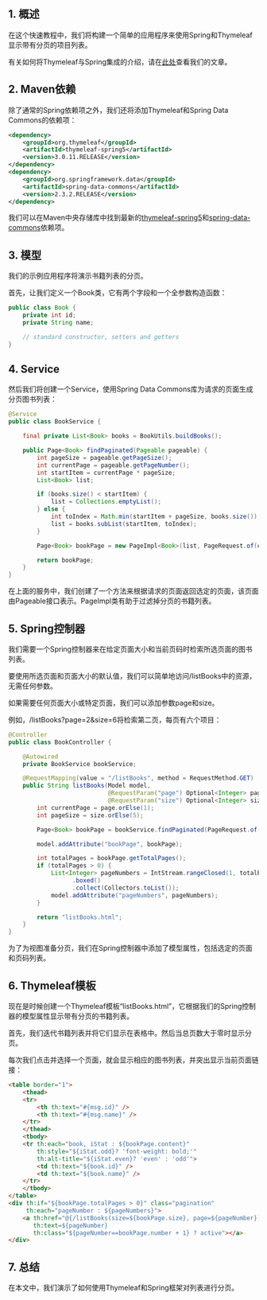 ## 1. 概述 

在这个快速教程中，我们将构建一个简单的应用程序来使用Spring和Thymeleaf显示带有分页的项目列表。

有关如何将Thymeleaf与Spring集成的介绍，请在[此处](https://www.baeldung.com/thymeleaf-in-spring-mvc)查看我们的文章。

## 2. Maven依赖

除了通常的Spring依赖项之外，我们还将添加Thymeleaf和Spring Data Commons的依赖项：

```xml
<dependency>
    <groupId>org.thymeleaf</groupId>
    <artifactId>thymeleaf-spring5</artifactId>
    <version>3.0.11.RELEASE</version>
</dependency>
<dependency>
    <groupId>org.springframework.data</groupId>
    <artifactId>spring-data-commons</artifactId>
    <version>2.3.2.RELEASE</version>
</dependency>
```

我们可以在Maven中央存储库中找到最新的[thymeleaf-spring5](https://search.maven.org/search?q=a:thymeleaf-spring5)和[spring-data-commons](https://search.maven.org/search?q=a:spring-data-commons)依赖项。

## 3. 模型

我们的示例应用程序将演示书籍列表的分页。

首先，让我们定义一个Book类，它有两个字段和一个全参数构造函数：

```java
public class Book {
    private int id;
    private String name;

    // standard constructor, setters and getters
}
```

## 4. Service

然后我们将创建一个Service，使用Spring Data Commons库为请求的页面生成分页图书列表：

```java
@Service
public class BookService {

    final private List<Book> books = BookUtils.buildBooks();

    public Page<Book> findPaginated(Pageable pageable) {
        int pageSize = pageable.getPageSize();
        int currentPage = pageable.getPageNumber();
        int startItem = currentPage * pageSize;
        List<Book> list;

        if (books.size() < startItem) {
            list = Collections.emptyList();
        } else {
            int toIndex = Math.min(startItem + pageSize, books.size());
            list = books.subList(startItem, toIndex);
        }

        Page<Book> bookPage = new PageImpl<Book>(list, PageRequest.of(currentPage, pageSize), books.size());

        return bookPage;
    }
}
```

在上面的服务中，我们创建了一个方法来根据请求的页面返回选定的页面，该页面由Pageable接口表示。PageImpl类有助于过滤掉分页的书籍列表。

## 5. Spring控制器

我们需要一个Spring控制器来在给定页面大小和当前页码时检索所选页面的图书列表。

要使用所选页面和页面大小的默认值，我们可以简单地访问/listBooks中的资源，无需任何参数。

如果需要任何页面大小或特定页面，我们可以添加参数page和size。

例如，/listBooks?page=2&size=6将检索第二页，每页有六个项目：

```java
@Controller
public class BookController {

    @Autowired
    private BookService bookService;

    @RequestMapping(value = "/listBooks", method = RequestMethod.GET)
    public String listBooks(Model model, 
                            @RequestParam("page") Optional<Integer> page, 
                            @RequestParam("size") Optional<Integer> size) {
        int currentPage = page.orElse(1);
        int pageSize = size.orElse(5);

        Page<Book> bookPage = bookService.findPaginated(PageRequest.of(currentPage - 1, pageSize));

        model.addAttribute("bookPage", bookPage);

        int totalPages = bookPage.getTotalPages();
        if (totalPages > 0) {
            List<Integer> pageNumbers = IntStream.rangeClosed(1, totalPages)
                  .boxed()
                  .collect(Collectors.toList());
            model.addAttribute("pageNumbers", pageNumbers);
        }

        return "listBooks.html";
    }
}
```

为了为视图准备分页，我们在Spring控制器中添加了模型属性，包括选定的页面和页码列表。

## 6. Thymeleaf模板

现在是时候创建一个Thymeleaf模板“listBooks.html”，它根据我们的Spring控制器的模型属性显示带有分页的书籍列表。

首先，我们迭代书籍列表并将它们显示在表格中。然后当总页数大于零时显示分页。

每次我们点击并选择一个页面，就会显示相应的图书列表，并突出显示当前页面链接：

```html
<table border="1">
    <thead>
    <tr>
        <th th:text="#{msg.id}" />
        <th th:text="#{msg.name}" />
    </tr>
    </thead>
    <tbody>
    <tr th:each="book, iStat : ${bookPage.content}"
        th:style="${iStat.odd}? 'font-weight: bold;'"
        th:alt-title="${iStat.even}? 'even' : 'odd'">
        <td th:text="${book.id}" />
        <td th:text="${book.name}" />
    </tr>
    </tbody>
</table>
<div th:if="${bookPage.totalPages > 0}" class="pagination"
     th:each="pageNumber : ${pageNumbers}">
    <a th:href="@{/listBooks(size=${bookPage.size}, page=${pageNumber})}"
       th:text=${pageNumber}
       th:class="${pageNumber==bookPage.number + 1} ? active"></a>
</div>
```

## 7. 总结

在本文中，我们演示了如何使用Thymeleaf和Spring框架对列表进行分页。